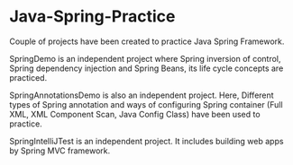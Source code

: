 # Java-Spring-Practice
Couple of projects have been created to practice Java Spring Framework.

SpringDemo is an independent project where Spring inversion of control, Spring dependency injection and Spring Beans, its life cycle concepts are practiced.

SpringAnnotationsDemo is also an independent project. 
Here, Different types of Spring annotation and ways of configuring Spring container (Full XML, XML Component Scan, Java Config Class) have been used to practice.

SpringIntelliJTest is an independent project. It includes building web apps by Spring MVC framework. 
